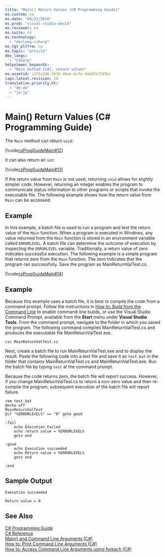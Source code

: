 ```yaml
---
title: "Main() Return Values (C# Programming Guide)"
ms.custom: na
ms.date: "09/22/2016"
ms.prod: "visual-studio-dev14"
ms.reviewer: na
ms.suite: na
ms.technology: 
  - "devlang-csharp"
ms.tgt_pltfrm: na
ms.topic: "article"
dev_langs: 
  - "CSharp"
helpviewer_keywords: 
  - "Main method [C#], return values"
ms.assetid: c2f5a1d8-1676-4bea-bc7e-44a97e72d5bc
caps.latest.revision: 24
translation.priority.ht: 
  - "de-de"
  - "ja-jp"
---
```

# Main() Return Values (C# Programming Guide)
The `Main` method can return `void`:  
  
 [!code[csProgGuideMain#12](../VS_csharp/codesnippet/CSharp/main---return-values--csharp-programming-guide-_1.cs)]  
  
 It can also return an `int`:  
  
 [!code[csProgGuideMain#13](../VS_csharp/codesnippet/CSharp/main---return-values--csharp-programming-guide-_2.cs)]  
  
 If the return value from `Main` is not used, returning `void` allows for slightly simpler code. However, returning an integer enables the program to communicate status information to other programs or scripts that invoke the executable file. The following example shows how the return value from `Main` can be accessed.  
  
## Example  
 In this example, a batch file is used to run a program and test the return value of the `Main` function. When a program is executed in Windows, any value returned from the `Main` function is stored in an environment variable called `ERRORLEVEL`. A batch file can determine the outcome of execution by inspecting the `ERRORLEVEL` variable. Traditionally, a return value of zero indicates successful execution. The following example is a simple program that returns zero from the `Main` function. The zero indicates that the program ran successfully. Save the program as MainReturnValTest.cs.  
  
 [!code[csProgGuideMain#14](../VS_csharp/codesnippet/CSharp/main---return-values--csharp-programming-guide-_3.cs)]  
  
## Example  
 Because this example uses a batch file, it is best to compile the code from a command prompt. Follow the instructions in [How to: Build from the Command Line](../VS_csharp/how-to--set-environment-variables-for-the-visual-studio-command-line.md) to enable command-line builds, or use the Visual Studio Command Prompt, available from the **Start** menu under **Visual Studio Tools**. From the command prompt, navigate to the folder in which you saved the program. The following command compiles MainReturnValTest.cs and produces the executable file MainReturnValTest.exe.  
  
 `csc MainReturnValTest.cs`  
  
 Next, create a batch file to run MainReturnValTest.exe and to display the result. Paste the following code into a text file and save it as `test.bat` in the folder that contains MainReturnValTest.cs and MainReturnValTest.exe. Run the batch file by typing `test` at the command prompt.  
  
 Because the code returns zero, the batch file will report success. However, if you change MainReturnValTest.cs to return a non-zero value and then re-compile the program, subsequent execution of the batch file will report failure.  
  
```  
rem test.bat  
@echo off  
MainReturnValTest  
@if "%ERRORLEVEL%" == "0" goto good  
  
:fail  
    echo Execution Failed  
    echo return value = %ERRORLEVEL%  
    goto end  
  
:good  
    echo Execution succeeded  
    echo Return value = %ERRORLEVEL%  
    goto end  
  
:end  
```  
  
## Sample Output  
 `Execution succeeded`  
  
 `Return value = 0`  
  
## See Also  
 [C# Programming Guide](../VS_csharp/csharp-programming-guide.md)   
 [C# Reference](../VS_csharp/csharp-reference.md)   
 [Main() and Command Line Arguments (C#)](../VS_csharp/main---and-command-line-arguments--csharp-programming-guide-.md)   
 [How to: Print Command Line Arguments (C#)](../VS_csharp/how-to--display-command-line-arguments--csharp-programming-guide-.md)   
 [How to: Access Command Line Arguments using foreach (C#)](../VS_csharp/how-to--access-command-line-arguments-using-foreach--csharp-programming-guide-.md)